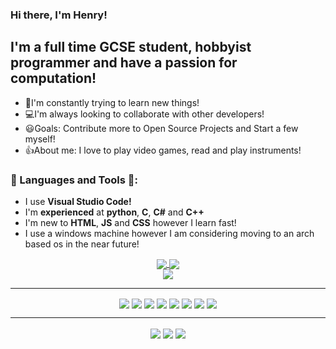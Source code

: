 ### Hi there, I'm Henry!

## I'm a full time GCSE student, hobbyist programmer and have a passion for computation!
- 🌱I'm constantly trying to learn new things!
- 💻I'm always looking to collaborate with other developers!
- 😃Goals: Contribute more to Open Source Projects and Start a few myself!
- 👍About me: I love to play video games, read and play instruments!

### 💾 Languages and Tools 💾:
- I use **Visual Studio Code!** 
- I'm **experienced** at **python**, **C**, **C#** and **C++**
- I'm new to **HTML**, **JS** and **CSS** however I learn fast!
- I use a windows machine however I am considering moving to an arch based os in the near future!

<div align="center">
<a href="https://github.com/HenryDewsnap/">
  <img align="center" src="https://github-readme-stats.vercel.app/api/top-langs/?username=HenryDewsnap&hide=shaderlab,hlsl&theme=github_dark&hide_border=true" />
</a>
<a href="https://github.com/HenryDewsnap/">
  <img align="center" src="https://github-readme-streak-stats.herokuapp.com?user=HenryDewsnap&theme=github-dark&date_format=M%20j%5B%2C%20Y%5D&hide_border=true" />
</a>
</div>

<div align="center">
  <a href="https://github.com/HenryDewsnap/">
    <img align="center" src="https://github-readme-stats.vercel.app/api?username=HenryDewsnap&show_icons=true&theme=dark" />
  </a>
</div>
<hr>

<div align="center">
  <img align="center" src="https://img.shields.io/badge/c-%2300599C.svg?style=for-the-badge&logo=c&logoColor=white">
  <img align="center" src="https://img.shields.io/badge/c%23-%23239120.svg?style=for-the-badge&logo=c-sharp&logoColor=white">
  <img align="center" src="https://img.shields.io/badge/c++-%2300599C.svg?style=for-the-badge&logo=c%2B%2B&logoColor=white">
  <img align="center" src="https://img.shields.io/badge/python-3670A0?style=for-the-badge&logo=python&logoColor=ffdd54">
  <img align="center" src="https://img.shields.io/badge/node.js-6DA55F?style=for-the-badge&logo=node.js&logoColor=white">
  <img align="center" src="https://img.shields.io/badge/javascript-%23323330.svg?style=for-the-badge&logo=javascript&logoColor=%23F7DF1E">
  <img align="center" src="https://img.shields.io/badge/unity-%23000000.svg?style=for-the-badge&logo=unity&logoColor=white">
  <img align="center" src="https://img.shields.io/badge/.NET-5C2D91?style=for-the-badge&logo=.net&logoColor=white">
</div>
<hr>

<div align="center">
  <img align="center" src="https://img.shields.io/badge/-RaspberryPi-C51A4A?style=for-the-badge&logo=Raspberry-Pi">
  <img align="center" src="https://img.shields.io/badge/git-%23F05033.svg?style=for-the-badge&logo=git&logoColor=white">
  <img align="center" src="https://img.shields.io/badge/Visual%20Studio%20Code-0078d7.svg?style=for-the-badge&logo=visual-studio-code&logoColor=white">
</div>
  
